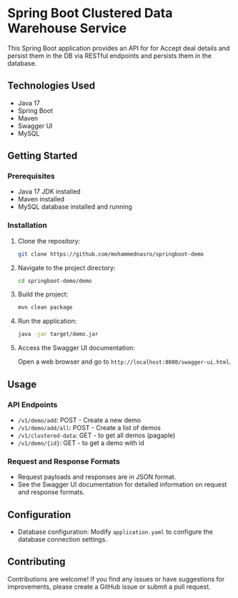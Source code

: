 # Spring Boot Clustered Data Warehouse Service

This Spring Boot application provides an API for for Accept deal details and persist them in the DB via RESTful endpoints and persists them in the database.

## Technologies Used

- Java 17
- Spring Boot
- Maven
- Swagger UI
- MySQL

## Getting Started

### Prerequisites

- Java 17 JDK installed
- Maven installed
- MySQL database installed and running

### Installation

1. Clone the repository:

    ```bash
    git clone https://github.com/mohammednasro/springboot-demo
    ```

2. Navigate to the project directory:

    ```bash
    cd springboot-demo/demo
    ```
3. Build the project:

    ```bash
    mvn clean package
    ```

4. Run the application:

    ```bash
    java -jar target/demo.jar
    ```

5. Access the Swagger UI documentation:

    Open a web browser and go to `http://localhost:8080/swagger-ui.html`.


## Usage

### API Endpoints

- `/v1/demo/add`: POST - Create a new demo
- `/v1/demo/add/all`: POST - Create a list of demos
- `/v1/clustered-data`: GET - to get all demos (pagaple)
- `/v1/demo/{id}`: GET - to get a demo with id 

### Request and Response Formats

- Request payloads and responses are in JSON format.
- See the Swagger UI documentation for detailed information on request and response formats.

## Configuration

- Database configuration: Modify `application.yaml` to configure the database connection settings.

## Contributing

Contributions are welcome! If you find any issues or have suggestions for improvements, please create a GitHub issue or submit a pull request.

